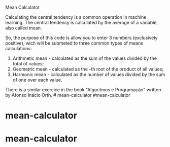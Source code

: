 Mean Calculator

Calculating the central tendency is a common operation in machine learning. 
The central tendency is calculated by the average of a variable, also called mean.

So, the purpose of this code is allow you to enter 3 numbers (exclusively positive),  wich will be submeted to three common types of means calculations:
1. Arithmetic mean - calculated as the sum of the values divided by the total of values;
2. Geometric mean - calculated as the -th root of the product of all values;
3. Harmonic mean - calculated as the number of values divided by the sum of one over each value.

There is a similar exercice in the book "Algoritmos e Programação" written by Afonso Inácio Orth. # mean-calculator
#mean-calculator
# mean-calculator
# mean-calculator
